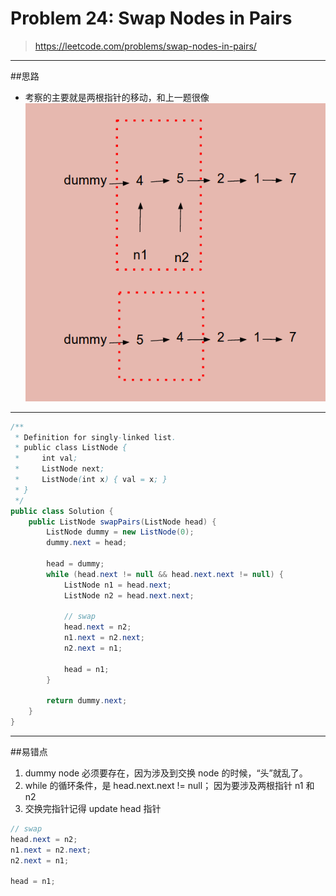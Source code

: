 # Problem 24: Swap Nodes in Pairs


> https://leetcode.com/problems/swap-nodes-in-pairs/

---------
##思路
* 考察的主要就是两根指针的移动，和上一题很像
![](swapNodes.png)

--------
```java
/**
 * Definition for singly-linked list.
 * public class ListNode {
 *     int val;
 *     ListNode next;
 *     ListNode(int x) { val = x; }
 * }
 */
public class Solution {
    public ListNode swapPairs(ListNode head) {
        ListNode dummy = new ListNode(0);
        dummy.next = head;
        
        head = dummy;
        while (head.next != null && head.next.next != null) {
            ListNode n1 = head.next;
            ListNode n2 = head.next.next;
            
            // swap
            head.next = n2;
            n1.next = n2.next;
            n2.next = n1;
            
            head = n1;
        }
        
        return dummy.next;
    }
}
```

-------
##易错点
1. dummy node 必须要存在，因为涉及到交换 node 的时候，“头”就乱了。
2. while 的循环条件，是 head.next.next != null； 因为要涉及两根指针 n1 和 n2
3. 交换完指针记得 update head 指针
```java
// swap
head.next = n2;
n1.next = n2.next;
n2.next = n1;
            
head = n1;
```


